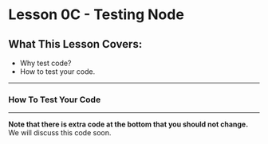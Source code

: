 # Lesson 0C - Testing Node

## What This Lesson Covers:

- Why test code?
- How to test your code.

---

### How To Test Your Code

---


**Note that there is extra code at the bottom that you should not change.** We will discuss this code soon.

